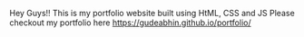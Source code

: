 Hey Guys!!
This is my portfolio website built using HtML, CSS and JS
Please checkout my portfolio here https://gudeabhin.github.io/portfolio/
